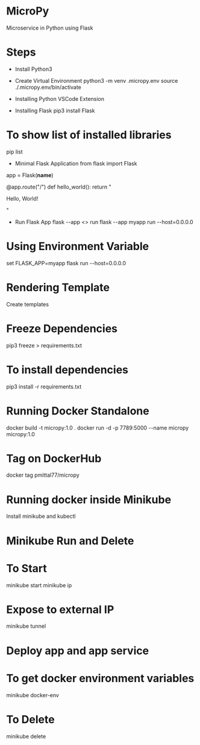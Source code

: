 # MicroPy
Microservice in Python using Flask

# Steps
- Install Python3

- Create Virtual Environment
python3 -m venv .micropy.env
source ./.micropy.env/bin/activate

- Installing Python VSCode Extension

- Installing Flask
pip3 install Flask
# To show list of installed libraries
pip list

- Minimal Flask Application
from flask import Flask

app = Flask(__name__)

@app.route("/")
def hello_world():
    return "<p>Hello, World!</p>"

- Run Flask App
flask --app <<app-filename>> run
flask --app myapp run --host=0.0.0.0

# Using Environment Variable
set FLASK_APP=myapp
flask run --host=0.0.0.0

# Rendering Template
Create templates

# Freeze Dependencies
pip3 freeze > requirements.txt
# To install dependencies
pip3 install -r requirements.txt

# Running Docker Standalone
docker build -t micropy:1.0 .
docker run -d -p 7789:5000 --name micropy micropy:1.0

# Tag on DockerHub
docker tag pmittal77/micropy 

# Running docker inside Minikube
Install minikube and kubectl

# Minikube Run and Delete
# To Start
minikube start
minikube ip
# Expose to external IP
minikube tunnel

# Deploy app and app service

# To get docker environment variables
minikube docker-env
# To Delete
minikube delete
